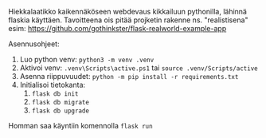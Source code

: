 Hiekkalaatikko kaikennäköseen webdevaus kikkailuun pythonilla, lähinnä flaskia käyttäen.
Tavoitteena ois pitää projketin rakenne ns. "realistisena" esim: https://github.com/gothinkster/flask-realworld-example-app

Asennusohjeet:
1. Luo python venv: ``python3 -m venv .venv``
2. Aktivoi venv: ``.venv\Scripts\active.ps1`` tai ``source .venv/Scripts/active``
3. Asenna riippuvuudet: ``python -m pip install -r requirements.txt``
4. Initialisoi tietokanta:
   1. ``flask db init``
   2. ``flask db migrate``
   3. ``flask db upgrade``

Homman saa käyntiin komennolla ``flask run``
